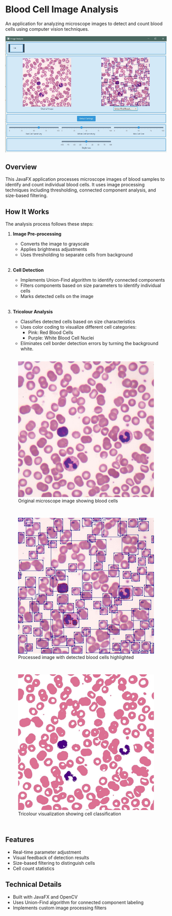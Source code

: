 # Blood Cell Image Analysis

An application for analyzing microscope images to detect and count blood cells using computer vision techniques.

![Original Image](docs/images/Main_view.jpg "Analysis in action!")

## Overview

This JavaFX application processes microscope images of blood samples to identify and count individual blood cells. It uses image processing techniques including thresholding, connected component analysis, and size-based filtering.

## How It Works

The analysis process follows these steps:

1. **Image Pre-processing**
   - Converts the image to grayscale
   - Applies brightness adjustments
   - Uses thresholding to separate cells from background
   
   <br>

2. **Cell Detection**
   - Implements Union-Find algorithm to identify connected components
   - Filters components based on size parameters to identify individual cells
   - Marks detected cells on the image

   <br>

3. **Tricolour Analysis**
   - Classifies detected cells based on size characteristics
   - Uses color coding to visualize different cell categories:
      - Pink: Red Blood Cells
      - Purple: White Blood Cell Nuclei
   - Eliminates cell border detection errors by turning the background white.

   <br>

<figure>
  <img src="docs/images/original_image.jpg" alt="Example Input Image" title="Original microscope image of blood cells">
  <figcaption>Original microscope image showing blood cells</figcaption>
</figure>

 <br>

<figure>
  <img src="docs/images/processed_image.jpg" alt="Analysis Result" title="Blood cells detected and highlighted using image processing">
  <figcaption>Processed image with detected blood cells highlighted</figcaption>
</figure>

 <br>

<figure>
  <img src="docs/images/processed_tricolour_image.jpg" alt="Tricolour Analysis Result" title="Eliminating background and defining Red and White Cells">
  <figcaption>Tricolour visualization showing cell classification</figcaption>
</figure>

 <br>

## Features

- Real-time parameter adjustment
- Visual feedback of detection results
- Size-based filtering to distinguish cells
- Cell count statistics

## Technical Details

- Built with JavaFX and OpenCV
- Uses Union-Find algorithm for connected component labeling
- Implements custom image processing filters
